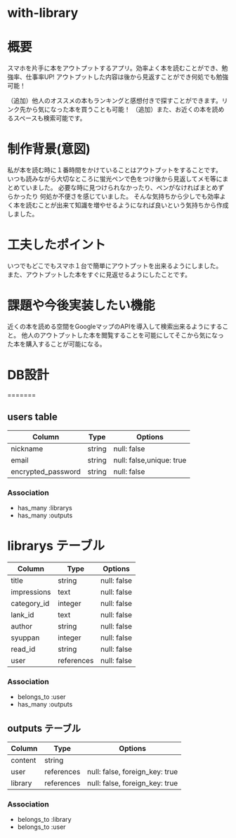  # with-library 

# 概要
スマホを片手に本をアウトプットするアプリ。効率よく本を読むことができ、勉強率、仕事率UP!
アウトプットした内容は後から見返すことができ何処でも勉強可能！

（追加）他人のオススメの本もランキングと感想付きで探すことができます。リンク先から気になった本を買うことも可能！
（追加）また、お近くの本を読めるスペースも検索可能です。


# 制作背景(意図)
私が本を読む時に１番時間をかけていることはアウトプットをすることです。
いつも読みながら大切なところに蛍光ペンで色をつけ後から見返してメモ等にまとめていました。
必要な時に見つけられなかったり、ペンがなければまとめずらかったり
何処か不便さを感じていました。
そんな気持ちから少しでも効率よく本を読むことが出来て知識を増やせるようになれば良いという気持ちから作成しました。


# 工夫したポイント
いつでもどこでもスマホ１台で簡単にアウトプットを出来るようにしました。
また、アウトプットした本をすぐに見返せるようにしたことです。


# 課題や今後実装したい機能
近くの本を読める空間をGoogleマップのAPIを導入して検索出来るようにすること。
他人のアウトプットした本を閲覧することを可能にしてそこから気になった本を購入することが可能になる。

 
# DB設計
=======

## users table
| Column             | Type           | Options                |
|--------------------|----------------|------------------------|
| nickname           | string         |  null: false           |
| email              | string         |  null: false,unique: true |
| encrypted_password | string         |  null: false           |

### Association
* has_many :librarys
* has_many :outputs



# librarys テーブル
| Column             | Type           | Options                |
|--------------------|----------------|------------------------|
| title                   | string     | null: false                          |
| impressions             | text       | null: false                          |
| category_id             | integer    | null: false                          |
| lank_id                  | text       | null: false                          |
| author                  | string     | null: false                          |
| syuppan                 | integer    | null: false                          |
| read_id                  | string     | null: false                          |
| user                    | references | null: false                          |

### Association
* belongs_to :user
* has_many   :outputs



## outputs テーブル

| Column  | Type       | Options                        |
| ------- | ---------- | ------------------------------ |
| content | string     |                                |
| user    | references | null: false, foreign_key: true |
| library | references | null: false, foreign_key: true |

### Association
- belongs_to :library
- belongs_to :user


